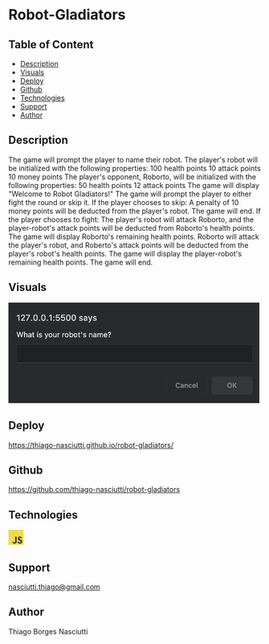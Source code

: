 # Robot-Gladiators

## Table of Content
 
 * [Description](#description)
 * [Visuals](#visuals)
 * [Deploy](#deploy)
 * [Github](#github)
 * [Technologies](#technologies)
 * [Support](#support)
 * [Author](#author)

## Description

The game will prompt the player to name their robot.
The player's robot will be initialized with the following properties:
100 health points
10 attack points
10 money points
The player's opponent, Roborto, will be initialized with the following properties:
50 health points
12 attack points
The game will display "Welcome to Robot Gladiators!"
The game will prompt the player to either fight the round or skip it.
If the player chooses to skip:
A penalty of 10 money points will be deducted from the player's robot.
The game will end.
If the player chooses to fight:
The player's robot will attack Roborto, and the player-robot's attack points will be deducted from Roborto's health points.
The game will display Roborto's remaining health points.
Roborto will attack the player's robot, and Roberto's attack points will be deducted from the player's robot's health points.
The game will display the player-robot's remaining health points.
The game will end.

## Visuals

<img src="./assets/images/screenshot.png" width="500">

## Deploy
https://thiago-nasciutti.github.io/robot-gladiators/

## Github
https://github.com/thiago-nasciutti/robot-gladiators

## Technologies
<img src="./assets/images/js.png" width="30">

## Support
nasciutti.thiago@gmail.com

## Author
Thiago Borges Nasciutti